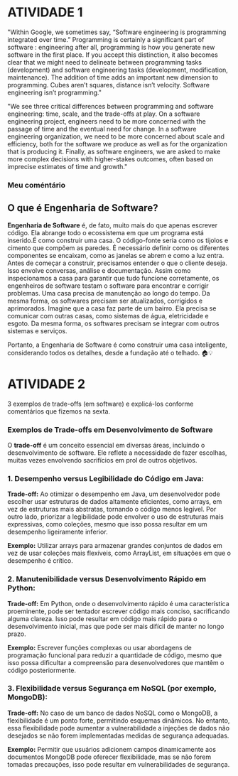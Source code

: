 # ATIVIDADE 1

"Within Google, we sometimes say, “Software engineering is programming integrated over time.” Programming is certainly a significant part of software : engineering after all, programming is how you generate new software in the first place. If you accept this distinction, it also becomes clear that we might need to delineate between programming tasks (development) and software engineering tasks (development, modification, maintenance). The addition of time adds an important new dimension to programming. Cubes aren’t squares, distance isn’t velocity. Software engineering isn’t programming."

"We see three critical differences between programming and software engineering: time, scale, and the trade-offs at play. On a software engineering project, engineers need to be more concerned with the passage of time and the eventual need for change. In a software engineering organization, we need to be more concerned about scale and efficiency, both for the software we produce as well as for the organization that is producing it. Finally, as software engineers, we are asked to make more complex decisions with higher-stakes outcomes, often based on imprecise estimates of time and growth."

### Meu coméntário
## O que é Engenharia de Software?

**Engenharia de Software** é, de fato, muito mais do que apenas escrever código. Ela abrange todo o ecossistema em que um programa está inserido.É como construir uma casa.
O código-fonte seria como os tijolos e cimento que compõem as paredes.
É necessário definir como os diferentes componentes se encaixam, como as janelas se abrem e como a luz entra.
Antes de começar a construir, precisamos entender o que o cliente deseja. Isso envolve conversas, análise e documentação.
Assim como inspecionamos a casa para garantir que tudo funcione corretamente, os engenheiros de software testam o software para encontrar e corrigir problemas.
Uma casa precisa de manutenção ao longo do tempo. Da mesma forma, os softwares precisam ser atualizados, corrigidos e aprimorados.
Imagine que a casa faz parte de um bairro. Ela precisa se comunicar com outras casas, como sistemas de água, eletricidade e esgoto. Da mesma forma, os softwares precisam se integrar com outros sistemas e serviços.

Portanto, a Engenharia de Software é como construir uma casa inteligente, considerando todos os detalhes, desde a fundação até o telhado. 🏠💡


# ATIVIDADE 2

3 exemplos de trade-offs (em software) e explicá-los conforme comentários que fizemos na sexta.

### Exemplos de Trade-offs em Desenvolvimento de Software

O **trade-off** é um conceito essencial em diversas áreas, incluindo o desenvolvimento de software. Ele reflete a necessidade de fazer escolhas, muitas vezes envolvendo sacrifícios em prol de outros objetivos.

### 1. Desempenho versus Legibilidade do Código em Java:

**Trade-off:** Ao otimizar o desempenho em Java, um desenvolvedor pode escolher usar estruturas de dados altamente eficientes, como arrays, em vez de estruturas mais abstratas, tornando o código menos legível. Por outro lado, priorizar a legibilidade pode envolver o uso de estruturas mais expressivas, como coleções, mesmo que isso possa resultar em um desempenho ligeiramente inferior.

**Exemplo:** Utilizar arrays para armazenar grandes conjuntos de dados em vez de usar coleções mais flexíveis, como ArrayList, em situações em que o desempenho é crítico.

### 2. Manutenibilidade versus Desenvolvimento Rápido em Python:

**Trade-off:** Em Python, onde o desenvolvimento rápido é uma característica proeminente, pode ser tentador escrever código mais conciso, sacrificando alguma clareza. Isso pode resultar em código mais rápido para o desenvolvimento inicial, mas que pode ser mais difícil de manter no longo prazo.

**Exemplo:** Escrever funções complexas ou usar abordagens de programação funcional para reduzir a quantidade de código, mesmo que isso possa dificultar a compreensão para desenvolvedores que mantêm o código posteriormente.

### 3. Flexibilidade versus Segurança em NoSQL (por exemplo, MongoDB):

**Trade-off:** No caso de um banco de dados NoSQL como o MongoDB, a flexibilidade é um ponto forte, permitindo esquemas dinâmicos. No entanto, essa flexibilidade pode aumentar a vulnerabilidade a injeções de dados não desejados se não forem implementadas medidas de segurança adequadas.

**Exemplo:** Permitir que usuários adicionem campos dinamicamente aos documentos MongoDB pode oferecer flexibilidade, mas se não forem tomadas precauções, isso pode resultar em vulnerabilidades de segurança.
